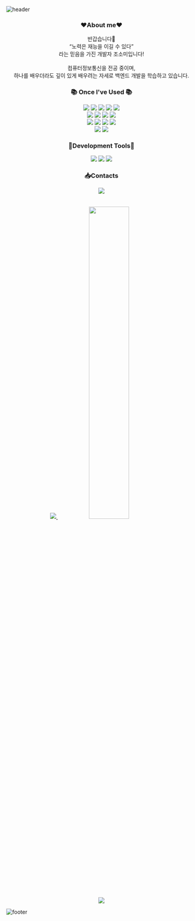 ![header](https://capsule-render.vercel.app/api?type=Cylinder&color=auto&width=100&height=100&section=header&text=Welcom!%20somi's%20GitHub&fontSize=40&animation=blinking)

<h3 align="center">❤️About me❤️</h3>
<p align="center">
    반갑습니다👐 <br>
    “노력은 재능을 이길 수 있다” <br>
    라는 믿음을 가진 개발자 조소미입니다! <br><br>
    컴퓨터정보통신을 전공 중이며, <br>
    하나를 배우더라도 깊이 있게 배우려는 자세로 백엔드 개발을 학습하고 있습니다.
</p>

<h3 align="center">📚 Once I've Used 📚</h3>
  <div align=center> 
    <!-- 프론트 툴 -->
   <img src="https://img.shields.io/badge/html-E34F24?style=for-the-badge&logo=html&logoColor=white">
   <img src="https://img.shields.io/badge/css-1572B6?style=for-the-badge&logo=css&logoColor=white">
   <img src="https://img.shields.io/badge/noded.js-339933?style=for-the-badge&logo=node.js&logoColor=white">
   <img src="https://img.shields.io/badge/react-61DAFB?style=for-the-badge&logo=react&logoColor=white">
   <img src="https://img.shields.io/badge/javascript-F7DF1E?style=for-the-badge&logo=javascript&logoColor=white">
   <br>
    <!-- 백엔트 툴 -->
    <img src="https://img.shields.io/badge/java-007396?style=for-the-badge&logo=java&logoColor=white">
    <img src="https://img.shields.io/badge/spring-6DB33F?style=for-the-badge&logo=spring&logoColor=white">
    <img src="https://img.shields.io/badge/springboot-6DB33F?style=for-the-badge&logo=springboot&logoColor=white">
    <img src="https://img.shields.io/badge/gradle-02303A?style=for-the-badge&logo=gradle&logoColor=white">
    <br>
    <img src="https://img.shields.io/badge/apachetomcat-F8DC75?style=for-the-badge&logo=apachetomcat&logoColor=white"> 
    <img src="https://img.shields.io/badge/mysql-4479A1?style=for-the-badge&logo=mysql&logoColor=white"> 
    <img src="https://img.shields.io/badge/thymeleaf-005F0F?style=for-the-badge&logo=thymeleaf&logoColor=white">
    <img src="https://img.shields.io/badge/oracle-f80000?style=for-the-badge&logo=oracle&logoColor=white">
    <br>
    <!-- 버전 관리 툴 -->
    <img src="https://img.shields.io/badge/git-F05032?style=for-the-badge&logo=git&logoColor=white">
    <img src="https://img.shields.io/badge/github-181717?style=for-the-badge&logo=github&logoColor=white">

  <!-- 개발 도구 -->
<h3 align="center">🔨Development Tools🔨</h3>
  <img src="https://img.shields.io/badge/intellijidea-000000?style=for-the-badge&logo=intellijidea&logoColor=white">
  <img src="https://img.shields.io/badge/visualstudiocode-007ACC?style=for-the-badge&logo=visualstudiocode&logoColor=white">
  <img src="https://img.shields.io/badge/DBeaver-1F305F?style=for-the-badge&logo=DBeaver&logoColor=white">
  </div>

  <!-- 연락툴 -->
<h3 align="center">📥Contacts</h3> 
  <div align="center"><img src="https://img.shields.io/badge/jolh999@gmail.com-white?style=flat&logo=Gmail"/></a></div>
<br>
<br>
    
 <div align="center">
  <a href="s" style="margin-right: 10px;">
    <img src="https://github-readme-stats.vercel.app/api/top-langs/?username=somi9954&exclude_repo=somi9954.github.io&layout=compact&theme=tokyonight" />
  </a>

  <a href="s" style="margin-left: 10px;">
    <img src="https://github-readme-stats.vercel.app/api?username=somi9954&theme=tokyonight&show_icons=true" width="46%" />
  </a>
</div>
<br>

 <p align="center">
   <a href="https://hits.seeyoufarm.com"><img src="https://hits.seeyoufarm.com/api/count/incr/badge.svg?url=https%3A%2F%2Fgithub.com%2Fsomi9954%2Fhit-counter&count_bg=%23D4EF43&title_bg=%23050505&icon=&icon_color=%23E7E7E7&title=hits&edge_flat=true"/></a>
 </p>
 



![footer](https://capsule-render.vercel.app/api?type=waving&color=auto&width=100&height=100&section=footer)
 
